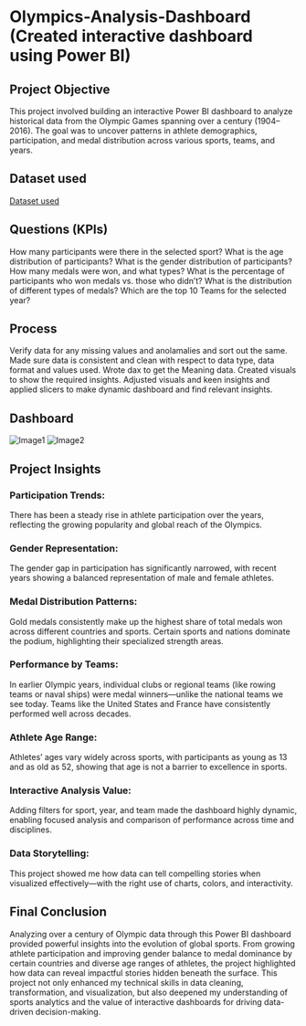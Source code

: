 # Olympics-Analysis-Dashboard (Created interactive dashboard using Power BI)
## Project Objective
This project involved building an interactive Power BI dashboard to analyze historical data from the Olympic Games spanning over a century (1904–2016). The goal was to uncover patterns in athlete demographics, participation, and medal distribution across various sports, teams, and years.
## Dataset used
<a href= "https://github.com/Bhumika1808/Olympics-anaysis-dashboard/blob/main/dataset_olympics.csv"> Dataset used </a>
## Questions (KPIs)
How many participants were there in the selected sport?
What is the age distribution of participants?
What is the gender distribution of participants?
How many medals were won, and what types?
What is the percentage of participants who won medals vs. those who didn’t?
What is the distribution of different types of medals?
Which are the top 10 Teams for the selected year?
## Process
Verify data for any missing values and anolamalies and sort out the same.
Made sure data is consistent and clean with respect to data type, data format and values used.
Wrote dax to get the Meaning data.
Created visuals to show the required insights.
Adjusted visuals and keen insights and applied slicers to make dynamic dashboard and find relevant insights.
## Dashboard
![Image1](https://github.com/user-attachments/assets/543942ab-5d0c-4bda-858c-b84e1b6d9b37)
![Image2](https://github.com/user-attachments/assets/295380d9-a002-4bb2-b090-371fd0cecc04)
## Project Insights
### Participation Trends:
There has been a steady rise in athlete participation over the years, reflecting the growing popularity and global reach of the Olympics.
### Gender Representation:
The gender gap in participation has significantly narrowed, with recent years showing a balanced representation of male and female athletes.
### Medal Distribution Patterns:
Gold medals consistently make up the highest share of total medals won across different countries and sports.
Certain sports and nations dominate the podium, highlighting their specialized strength areas.
### Performance by Teams:
In earlier Olympic years, individual clubs or regional teams (like rowing teams or naval ships) were medal winners—unlike the national teams we see today.
Teams like the United States and France have consistently performed well across decades.
### Athlete Age Range:
Athletes’ ages vary widely across sports, with participants as young as 13 and as old as 52, showing that age is not a barrier to excellence in sports.
### Interactive Analysis Value:
Adding filters for sport, year, and team made the dashboard highly dynamic, enabling focused analysis and comparison of performance across time and disciplines.
### Data Storytelling:
This project showed me how data can tell compelling stories when visualized effectively—with the right use of charts, colors, and interactivity.
## Final Conclusion
Analyzing over a century of Olympic data through this Power BI dashboard provided powerful insights into the evolution of global sports. From growing athlete participation and improving gender balance to medal dominance by certain countries and diverse age ranges of athletes, the project highlighted how data can reveal impactful stories hidden beneath the surface.
This project not only enhanced my technical skills in data cleaning, transformation, and visualization, but also deepened my understanding of sports analytics and the value of interactive dashboards for driving data-driven decision-making.
